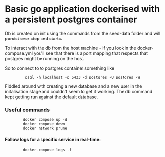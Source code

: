 # Basic go application dockerised with a persistent postgres container

Db is created on init using the commands from the seed-data folder and will persist over stop and starts.

To interact with the db from the host machine - If you look in the docker-compose.yml you'll see that there is a port mapping that respects that postgres might be running on the host.

So to connect to to postgres container something like

             psql -h localhost -p 5433 -d postgres -U postgres -W

Fiddled around with creating a new database and a new user in the initalisation stage and couldn't seem to get it working.
The db command kept getting run against the default database.

### Useful commands

            docker compose up -d
            docker compose down
            docker network prune

#### Follow logs for a specific service in real-time:

            docker-compose logs -f
